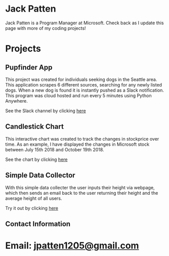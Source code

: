 # Jack Patten

Jack Patten is a Program Manager at Microsoft. Check back as I update this page with more of my coding projects!

# Projects

## Pupfinder App

This project was created for individuals seeking dogs in the Seattle area. This application scrapes 6 different sources, searching for any newly listed dogs. When a new dog is found it is instantly pushed as a Slack notification. This program was cloud hosted and run every 5 minutes using Python Anywhere. 

See the Slack channel by clicking [here](https://join.slack.com/t/dognotification/shared_invite/enQtNTYwNzY3NzcxNzE0LTA2YWYyZTExZmY2NDRkMTBiNWVhZmM1ODJlNjAzMzIxNDk3OTAzMzdjZTg0ODg1YjRjNTVkYzJiNzIzMGVmNDg)

## Candlestick Chart

This interactive chart was created to track the changes in stockprice over time. As an example, I have displayed the changes in Microsoft stock between July 15th 2018 and October 19th 2018. 

See the chart by clicking [here](https://jpatten1205.herokuapp.com/plot/)

## Simple Data Collector

With this simple data collecter the user inputs their height via webpage, which then sends an email back to the user returning their height and the average height of all users.

Try it out by clicking [here](https://jackdatacollector.herokuapp.com/)

## Contact Information

# Email: jpatten1205@gmail.com
